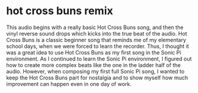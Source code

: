 # hot cross buns remix

This audio begins with a really basic Hot Cross Buns song, and then the vinyl reverse sound drops which kicks into the true beat of the audio. 
Hot Cross Buns is a classic beginner song that reminds me of my elementary school days, when we were forced to learn the recorder.
Thus, I thought it was a great idea to use Hot Cross Buns as my first song in the Sonic Pi environment. As I continued to learn the Sonic Pi environment,
I figured out how to create more complex beats like the one in the ladder half of the audio. However, when composing my first full Sonic Pi song, I wanted
to keep the Hot Cross Buns part for nostalgia and to show myself how much improvement can happen even in one day of work. 
